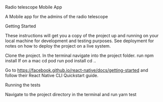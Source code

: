 Radio telescope Mobile App

A Mobile app for the admins of the radio telescope

Getting Started

These instructions will get you a copy of the project up and running on your local machine for development and testing purposes. See deployment for notes on how to deploy the project on a live system.


Clone the project.
In the terminal navigate into the project folder.
run npm install 
If on a mac
cd pod
run pod install
cd ..

Go to https://facebook.github.io/react-native/docs/getting-started and follow their React Native CLI Quickstart guide. 

Running the tests

Navigate to the project directory in the terminal and run yarn test

